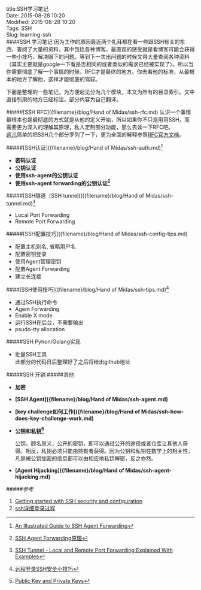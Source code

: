title:SSH学习笔记  
Date: 2015-08-28 10:20  
Modified: 2015-08-28 10:20  
Tags: SSH  
Slug: learning-ssh  
####SSH 学习笔记
因为工作的原因最近两个礼拜都在看一些跟SSH有关的东西，查阅了大量的资料，其中包括各种博客。最直观的感受就是看博客可能会获得一些小技巧，解决眼下的问题。等到下一次出问题的时候又得大量查阅各种资料（其实主要就是google一下看是否相同的或者类似的需求已经被实现了）。所以当你需要彻底了解一个事情的时候，RFC才是最终的地方。你去看他的标准，从最根本的地方了解他，这样才能彻底的驾驭。  

下面是整理的一些笔记，为方便起见分为几个模块，本文为所有的目录索引。文中直接引用的地方已经标注，部分内容为自己翻译。

#####[SSH RFC]({filename}/blog/Hand of Midas/ssh-rfc.md)
认识一个事情最根本也是最彻底的方式就是从他的定义开始，所以如果你不只是用用SSH，而需要更为深入的理解其原理，私人定制部分功能，那么去读一下RFC吧。  
[这儿](nice)简单的把SSH几个部分罗列了一下，更为全面的解释参照[RFC官方文档](http://www.rfc-base.org/txt/rfc-4251.txt)。  


#####[SSH认证]({filename}/blog/Hand of Midas/ssh-auth.md)[^1]
- **密码认证**  
- **公钥认证**  
- **使用ssh-agent的公钥认证**  
- **使用ssh-agent forwarding的公钥认证[^2]**

#####[SSH隧道（SSH tunnel)]({filename}/blog/Hand of Midas/ssh-tunnel.md)[^3]
- Local Port Forwarding
- Remote Port Forwarding

#####[SSH配置技巧]({filename}/blog/Hand of Midas/ssh-config-tips.md)
- 配置主机别名, 省略用户名
- 配置密钥登录
- 使用Agent管理密钥
- 配置Agent Forwarding
- 建立长连接

####[SSH使用技巧]({filename}/blog/Hand of Midas/ssh-tips.md)[^4]
- 通过SSH执行命令
- Agent Forwarding
- Enable X mode
- 运行SSH在后台，不需要输出
- psudo-tty allocation

#####SSH Pyhon/Golang实现
- 批量SSH工具  
	此部分的代码日后整理好了之后将给出github地址

#####SSH 开销
#####其他
- **加密**
- **[SSH Agent]({filename}/blog/Hand of Midas/ssh-agent.md)**
- **[key challenge如何工作]({filename}/blog/Hand of Midas/ssh-how-does-key-challenge-work.md)**  
- **公钥和私钥[^5]**
  
	公钥，顾名思义，公开的密钥，即可以通过公开的途径或者仓库让其他人获得。相反，私钥必须只能由持有者获得。因为公钥和私钥在数学上的相关性，凡是被公钥加密的信息都可以由相应地私钥解密，反之亦然。  

- **[Agent Hijacking]({filename}/blog/Hand of Midas/ssh-agent-hijacking.md)**


#####*参考*

1. [Getting started with SSH security and configuration](http://www.ibm.com/developerworks/aix/library/au-sshsecurity/)
2. [ssh详细登录过程 ](http://blog.chinaunix.net/uid-21854925-id-3082425.html)

[^1]: [An Illustrated Guide to SSH Agent Forwarding](http://www.unixwiz.net/techtips/ssh-agent-forwarding.html)
[^2]: [SSH Agent Forwarding原理](http://blog.csdn.net/sdcxyz/article/details/41487897)  
[^3]: [SSH Tunnel - Local and Remote Port Forwarding Explained With Examples](http://blog.trackets.com/2014/05/17/ssh-tunnel-local-and-remote-port-forwarding-explained-with-examples.html)  
[^4]:[远程登录SSH安全小技巧](http://www.seye.com.cn/newsDetail.lzs?id=959)
[^5]: [Public Key and Private Keys](https://www.comodo.com/resources/small-business/digital-certificates2.php)
